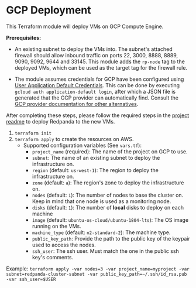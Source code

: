# GCP Deployment

This Terraform module will deploy VMs on GCP Compute Engine.

**Prerequisites:**

- An existing subnet to deploy the VMs into. The subnet's attached firewall should allow inbound traffic on ports 22, 3000, 8888, 8889, 9090, 9092, 9644 and 33145. This module adds the `rp-node` tag to the deployed VMs, which can be used as the target tag for the firewall rule.

- The module assumes credentials for GCP have been configured using 
  [User Application Default Credentials](https://cloud.google.com/sdk/gcloud/reference/auth/application-default). This can be done by executing `gcloud auth application-default login`, after which a JSON file is generated that the GCP provider can automatically find. Consult the [GCP provider documentation for other alternatives](https://registry.terraform.io/providers/hashicorp/google/latest/docs/guides/provider_reference).

After completing these steps, please follow the required steps in the [project readme](../README.md) to deploy Redpanda to the new VMs.

1. `terraform init`
2. `terraform apply` to create the resources on AWS.
    - Supported configuration variables (See `vars.tf`):
        - `project_name` (required): The name of the project on GCP to use.
        - `subnet`: The name of an existing subnet to deploy the infrastructure on.
        - `region` (default: `us-west-1`): The region to deploy the infrastructure on.
        - `zone` (default: `a`): The region's zone to deploy the infrastructure on.
        - `nodes` (default: `1`): The number of nodes to base the cluster on. Keep in mind that one node is used as a monitoring node.
        - `disks` (default: `1`): The number of **local** disks to deploy on each machine
        - `image` (default: `ubuntu-os-cloud/ubuntu-1804-lts`): The OS image running on the VMs.
        - `machine_type` (default: `n2-standard-2`): The machine type.
        - `public_key_path`: Provide the path to the public key of the keypair used to access the nodes.
        - `ssh_user`: The ssh user. Must match the one in the public ssh key's comments.

  Example: `terraform apply -var nodes=3 -var project_name=myproject -var subnet=redpanda-cluster-subnet -var public_key_path=~/.ssh/id_rsa.pub -var ssh_user=$USER`
